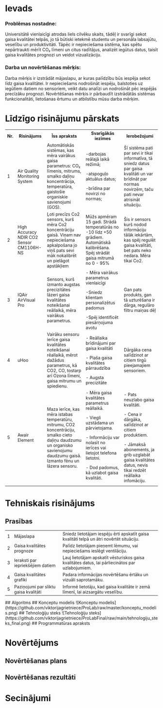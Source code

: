 # Ievads
### Problēmas nostadne:
<p>Universitātē vienlaicīgi atrodas liels cilvēku skaits, tādēļ ir svarīgi sekot gaisa kvalitātei telpās, jo tā būtiski ietekmē studentu un personāla labsajūtu, veselību un produktivitāti. Tāpēc ir nepieciešama sistēma, kas spētu nepārtraukti mērīt CO₂ līmeni un citus radītājus, analizēt iegūtus datus, taisīt gaisa kvalitātes prognozi un veidot vizualizāciju.

  ### Darba un novērtēšanas mērķis:
  <p> Darba mērķis ir izstrādāt mājaslapu, ar kuras palīdzību būs iespēja sekot līdz gaisa kvalitātei. Ir nepieciešams nodrošināt iespēju, balstoties uz iegūtiem datiem no sensoriem, veikt datu analīzi un nodrošināt pēc iespējās precīzāku prognozi. 
Novērtēšanas mērķis ir pārbaudīt izstrādātās sistēmas funkcionalitāti, lietošanas ērtumu un atbilstību mūsu darba mērķim.

# Līdzīgo risinājumu pārskats
<table>
  <tr>
    <th>Nr.</th>
    <th>Risinājums</th>
    <th>Īss apraksts</th>
    <th>Svarīgākās iezīmes</th>
    <th>Ierobežojumi</th>
  </tr>
  <tr>
    <td>1</td>
    <td>Air Quality Monitoring System</td>
    <td>Automātiskās sistēmas, kas mēra vairākus gaisa parametrus: CO₂ līmenis, mitrums, smalko daļiņu koncentrācija, temperatūra, gaistošie organiskie savienojumi (GOS).</td>
    <td>-darbojas reālajā laikā režīmā;
    <p>-atspoguļo aktuālus datus;</p>
    -brīdina par novirzi no normas;</td>
    <td>Šī sistēma pati par sevi ir tikai informatīva, tā sniedz datus par gaisa kvalitāti un var brīdināt par normas novirzēm, taču pati nevar atrisināt situāciju.</td>
  </tr>
  <tr>
    <td>2</td>
    <td>High Accuracy NDIR CO2 Sensor
CM1106H-NS</td>
    <td>Ļoti precīzs Co2 sensors, kurš mēra Co2 koncentrāciju gaisā. Viņam nav nepieciešama apkalpošana jo viņš pats sevi māk nokalibrēt un pielāgot apstākļiem</td>
    <td>Mūžs apmēram 15 gadi. Strādā temperatūrās no -10 līdz +50 grādiem. Automātiskā kalibrēšana. Spēj strādāt gaisa mitrumā no 0 - 95%</td>
    <td>Šis ir sensors kurš nodod informāciju tālāk iekārtām, kas spēj regulēt gaisa kvalitāti, bet pats neko nedara. Mēra tikai Co2.</td>
  </tr>
  <tr>
    <td>3</td>
    <td>IQAir AirVisual Pro</td>
    <td>Sensors, kurš izmanto augstas precizitātes lāzeri gaisa kvalitātes noteikšanai reāllaikā, mēra vairākus parametrus. </td>
    <td>- Mēra vairākus parametrus vienlaicīgi
    <p>-Sniedz klientam personalizētus padomus</p>
    -Spēj identificēt piesārņojuma avotu</td>
    <td>Gan pats produkts, gan tā uzturēšana ir dārga, regulāro filtru maiņas dēļ</td>
  </tr>
  <tr>
    <td>4</td>
    <td>uHoo</td>
    <td>Vairāku sensoru ierīce gaisa kvalitātes noteikšanai rēallaikā, mērot dažādus parametrus, kā CO2, CO, tostarp arī Ozona līmeni, gaisa mitrumu un spiedienu.</td>
    <td>- Reāllaika brīdinājumi par gaisa kvalitāti
    <p>- Plaša gaisa kvalitātes pārraudzība</p>
    - Augsta precizitāte</td>
    <td>Dārgāka cena salīdzinot ar citiem tirgū pieejamajiem sensoriem.</td>
  </tr>
  <tr>
    <td>5</td>
    <td>Awair Element</td>
    <td>Maza ierīce, kas mēra istabas temperatūru, mitrumu, CO2 koncentrāciju, smalko cieto daļiņu daudzumu un organisko savienojumu daudzumu gaisā. Izmanto fēnu un lāzera sensoru.</td>
    <td>- Mēra gaisa kvalitātes parametrus reāllaikā.
    <p>- Viegli uzstādama un pārvietojama.</p>
    - Informāciju var nolasīt no ierīces vai lietojot telefona lietotni.
    <p>- Dod padomus, kā uzlabot gaisa kvalitāti.</p></td>
    <td>- Pats neuzlabo gaisa kvalitāti.
    <p>- Cena ir dārgāka, salīdzinot ar citiem produktiem.</p>
    - Jāmaksā abonements, ja grib uzglabāt gaisa kvalitātes datus, nevis tikai redzēt reāllaika infomāciju.</td>
  </tr>
</table>

# Tehniskais risinājums

## Prasības
<table>
  <tr>
    <td>1</td>
    <td>Mājaslapa</td>
    <td>Sniedz lietotājam iespēju ērti apskatīt gaisa kvalitāti telpā un ātri novērtēt situāciju.</td>
  </tr>
  <tr>
    <td>2</td>
    <td>Gaisa kvalitātes prognoze</td>
    <td>Palīdz lietotājam pieņemt lēmumu, vai nepieciešams ieslēgt ventilāciju.</td>
  </tr>
  <tr>
    <td>3</td>
    <td>Ieraksti par iepriekšējiem datiem</td>
    <td>Ļauj lietotājam apskatīt vēsturiskos gaisa kvalitātes datus, lai pārliecinātos par uzlabojumiem.</td>
  </tr>
  <tr>
    <td>4</td>
    <td>Gaisa kvalitātes grafiki</td>
    <td>Padara informācijas novērtēšanu ērtāku un vizuāli saprotamāku.</td>
  </tr>
  <tr>
    <td>5</td>
    <td>Paziņojumi par sliktu gaisa kvalitāti</td>
    <td>Informē lietotāju, kad gaisa kvalitāte ir zemā līmenī, lai aizsargātu veselību.</td>
  </tr>
</table>
## Algoritms
## Konceptu modelis
![Konceptu modelis](https://github.com/viktorijagrietniece/ProLab/raw/master/konceptu_modelis.png)
## Tehnoloģiju steks
![Tehnoloģiju steks](https://github.com/viktorijagrietniece/ProLabFinal/raw/main/tehnologiju_steks_final.png)
## Programmatūras apraksts

# Novērtējums
## Novērtēšanas plans
## Novērtēšanas rezultāti

# Secinājumi
